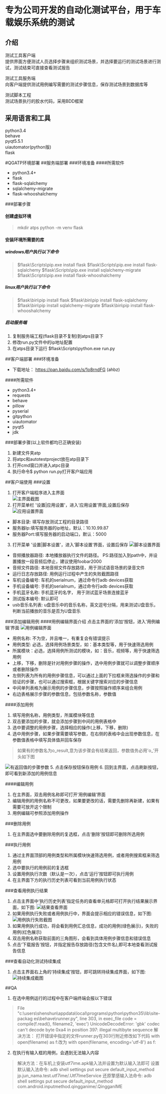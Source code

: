 # 专为公司开发的自动化测试平台，用于车载娱乐系统的测试
## 介绍
测试工具客户端  
提供界面方便测试人员选择步骤来组织测试场景，并选择要运行的测试场景进行测试，测试结束可直接查看测试报告  

测试工具服务端  
向客户端提供测试用例编写需要的测试步骤信息，保存测试场景到数据库等  

测试脚本工程  
测试场景执行的胶水代码，采用BDD框架

## 采用语言和工具
python3.4  
behave  
pyqt5.5.1  
uiautomator(python版)  
flask  

#QGATP环境部署
##服务端部署
###环境准备
####所需软件
* python3.4+
* flask
* flask-sqlalchemy
* sqlalchemy-migrate
* flask-whooshalchemy

###部署步骤
#### 创建虚拟环境
> mkdir atps
> python -m venv flask

#### 安装环境所需要的库

##### windows用户执行以下命令
> $flask\Scripts\pip.exe install flask
> $flask\Scripts\pip.exe install flask-sqlalchemy
> $flask\Scripts\pip.exe install sqlalchemy-migrate
> $flask\Scripts\pip.exe install flask-whooshalchemy

##### linux用户执行以下命令
> $flask\bin\pip install flask
> $flask\bin\pip install flask-sqlalchemy
> $flask\bin\pip install sqlalchemy-migrate
> $flask\bin\pip install flask-whooshalchemy

##### 启动服务端
1. 复制服务端工程(flask目录不复制)到atps目录下
2. 修改run.py文件中的ip地址配置
3. 在atps目录下运行 $flask\Scripts\python.exe run.py

##客户端部署
###环境准备
* 下载地址： https://pan.baidu.com/s/1o8rndFG  (ahbz)

####所需软件
* python3.4+
* requests
* behave
* pillow
* pyserial
* gitpython
* uiautomator
* pyqt5
* jdk

###部署步骤(以上软件都均已正确安装)
1. 新建文件夹atp
2. 将atpc和autotestproject放在atp目录下
3. 打开cmd窗口并进入atpc目录
4. 执行命令$ python run.py打开客户端应用

##客户端使用
###设置
1. 打开客户端程序进入主界面  
![主界面截图](http://c.hiphotos.baidu.com/image/pic/item/3812b31bb051f819746727cad2b44aed2f73e7f4.jpg)
2. 打开菜单栏 '设置|应用设置'，进入‘应用设置’界面,设置后保存
![应用设置界面](http://e.hiphotos.baidu.com/image/pic/item/91529822720e0cf303d91f5c0246f21fbe09aa6f.jpg)
* 脚本目录: 填写存放测试工程的目录路径
* 服务器Ip:填写服务器的ip地址，默认：10.10.99.87
* 服务器Port:填写服务器的启动端口，默认：5000
3. 打开菜单 '设置|脚本设置'，进入’脚本设置‘界面，设置后保存
![脚本设置界面](http://f.hiphotos.baidu.com/image/pic/item/9922720e0cf3d7caaed86ed1fa1fbe096b63a96f.jpg)
* 音频播放器路径: 本地播放器执行文件的路径。 PS:路径加入到path中，并设置播放一段音频后停止，建议使用foobar2000
* 音频文件路径: 本地音频文件存放路径，用于测试语音场景的录音文件
* 运行日志存放路径: 用例运行过程中产生的失败截图路径
* 车机设备编号: 车机的serialnum，通过命令行adb devices获取
* 手机设备编号: 手机的serialnum，通过命令行adb devices获取
* 手机蓝牙名称: 手机蓝牙的名字， 用于测试蓝牙场景连接蓝牙
* 测试版本编号: 默认即可
* usb音乐名列表: u盘音乐中的音乐名称，英文逗号分隔，用来测试U盘音乐，判断当前播放的音乐是否为U盘音乐

###添加编辑用例
####用例编辑界面介绍
点击主界面的’添加‘按钮，进入’用例编辑‘界面
![用例编辑界面](http://f.hiphotos.baidu.com/image/pic/item/0824ab18972bd407886afa7d73899e510eb30984.jpg)  
* 用例名称: 不为空，并且唯一，有重复会有错误提示
* 用例类型: 必选，选择用例场景类型，如：基本类型等，用于快速筛选用例
* 所属模块：必选，选择用例所测试的模块，如：音乐，视频等，用于快速筛选用例
* 上移，下移，删除是针对用例步骤的操作，选中用例步骤就可以调整步骤顺序或者删除操作
* 左侧列表为所有的用例步骤信息，可以通过上面的下拉框来筛选操作的步骤和验证的步骤，也可以通过搜索框，根据关键字搜索对应的步骤信息
* 中间单列表格为展示用例的步骤信息，步骤按照操作顺序来组合用例
* 右边表格展示步骤的参数信息，包括参数名称，参数值

####添加用例
1. 填写用例名称，用例类型，所属模块等信息
2. 双击要添加的步骤，就会添加步骤到中间的用例表格中
3. 选中要调整的用例步骤，选择相应的操作(上移，下移，删除)
4. 选中用例步骤，如果步骤需要填写参数，在右侧的表格中会出现参数信息，在参数值表格中填写具体值并回车保存
> 如果有的参数名为o_result,意为该步骤会有结果返回，参数值务必用'o_’开头如下图

![有返回值的步骤参数](http://f.hiphotos.baidu.com/image/pic/item/2fdda3cc7cd98d104cbf1cb1293fb80e7aec90c2.jpg)
5. 点击保存按钮保存用例
6. 回到主界面，点击刷新按钮，即可看到新添加的用例信息

####编辑用例
1. 在主界面，双击用例名称即可打开‘用例编辑’界面
2. 编辑用例的用例名称不可更改，如果要更改的话，需要先删除再新建，如果有需要可放开这个限制
3. 用例编辑可参照添加用例操作

###删除用例
1. 在主界面选中要删除用例的复选框，点击‘删除’按钮即可删除所选用例

###执行用例
1. 通过主界面顶部的用例类型和所属模块快速筛选用例，或者用例搜索框来筛选用例
2. 选中要执行的用例前的复选框
3. 设置用例执行次数（默认是一次），点击‘运行’按钮即可执行用例
4. 在主界面下方的执行历史列表可看到当前用例执行状态

###查看用例执行结果
1. 点击主界面中‘执行历史列表’指定任务的查看单元格即可打开执行结果展示界面，如下图:
![结果查看界面](http://f.hiphotos.baidu.com/image/pic/item/6a63f6246b600c335a578f6f124c510fd9f9a16f.jpg)
2. 如果用例执行失败或者用例执行中，界面会提示相应的错误信息，如下图:
![用例执行失败截图](http://e.hiphotos.baidu.com/image/pic/item/9213b07eca80653820f0a5939fdda144ad348213.jpg)
3. 如果用例执行成功，将会看到用例汇总信息，成功的用例(绿色展示)，失败的用例(红色展示)
4. 双击用例名称获取前面的三角图形，会看到具体用例步骤信息和错误信息
5. 点击‘下载报告’按钮，并指定报告存放路径(包含文件名),即可本地查看测试报告信息

###查看自动化测试持续集成
1. 点击主界面右上角的‘持续集成’按钮，即可跳转持续集成界面，如下图:
![持续集成截图](http://b.hiphotos.baidu.com/image/pic/item/d0c8a786c9177f3e56224a8e78cf3bc79f3d561a.jpg)

##QA
1. 在选中用例运行的过程中在客户端终端会报以下错误
>   File "c:\users\shenshun\appdata\local\programs\python\python35\lib\site-packag
es\behave\runner.py", line 303, in exec_file
    code = compile(f.read(), filename2, 'exec')
UnicodeDecodeError: 'gbk' codec can't decode byte 0xa4 in position 397: illegal
multibyte sequence
> 解决方法：
> 打开错误中指定的文件runner.py在303行附近修改如下代码
with open(filename) as f:改为 with open(filename, encoding='utf-8') as f:

2. 在执行有输入框的用例，会遇到无法输入内容
> 解决方法：在车机上安装utf7ime.apk输入法并设置为默认输入法即可
> 设置默认输入法命令:
adb shell settings put secure default_input_method jp.jun_nama.test.utf7ime/.Utf7ImeService
> 还原擎感输入法命令:
adb shell settings put secure default_input_method com.android.inputmethod.qingganime/.QingganIME



